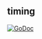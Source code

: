 ## timing

[![GoDoc](https://godoc.org/github.com/joyent/containerpilot?status.svg)](https://godoc.org/github.com/joyent/containerpilot/config/timing)
